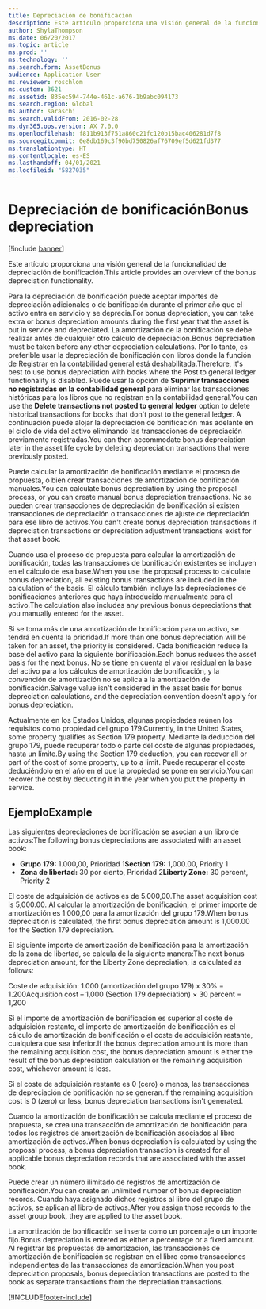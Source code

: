 ```yaml
---
title: Depreciación de bonificación
description: Este artículo proporciona una visión general de la funcionalidad de depreciación de bonificación.
author: ShylaThompson
ms.date: 06/20/2017
ms.topic: article
ms.prod: ''
ms.technology: ''
ms.search.form: AssetBonus
audience: Application User
ms.reviewer: roschlom
ms.custom: 3621
ms.assetid: 835ec594-744e-461c-a676-1b9abc094173
ms.search.region: Global
ms.author: saraschi
ms.search.validFrom: 2016-02-28
ms.dyn365.ops.version: AX 7.0.0
ms.openlocfilehash: f811b913f751a860c21fc120b15bac406281d7f8
ms.sourcegitcommit: 0e8db169c3f90bd750826af76709ef5d621fd377
ms.translationtype: HT
ms.contentlocale: es-ES
ms.lasthandoff: 04/01/2021
ms.locfileid: "5827035"
---
```

# <a name="bonus-depreciation"></a><span data-ttu-id="3a51e-103">Depreciación de bonificación</span><span class="sxs-lookup"><span data-stu-id="3a51e-103">Bonus depreciation</span></span>

[!include [banner](../includes/banner.md)]

<span data-ttu-id="3a51e-104">Este artículo proporciona una visión general de la funcionalidad de depreciación de bonificación.</span><span class="sxs-lookup"><span data-stu-id="3a51e-104">This article provides an overview of the bonus depreciation functionality.</span></span>

<span data-ttu-id="3a51e-105">Para la depreciación de bonificación puede aceptar importes de depreciación adicionales o de bonificación durante el primer año que el activo entra en servicio y se deprecia.</span><span class="sxs-lookup"><span data-stu-id="3a51e-105">For bonus depreciation, you can take extra or bonus depreciation amounts during the first year that the asset is put in service and depreciated.</span></span> <span data-ttu-id="3a51e-106">La amortización de la bonificación se debe realizar antes de cualquier otro cálculo de depreciación.</span><span class="sxs-lookup"><span data-stu-id="3a51e-106">Bonus depreciation must be taken before any other depreciation calculations.</span></span> <span data-ttu-id="3a51e-107">Por lo tanto, es preferible usar la depreciación de bonificación con libros donde la función de Registrar en la contabilidad general está deshabilitada.</span><span class="sxs-lookup"><span data-stu-id="3a51e-107">Therefore, it's best to use bonus depreciation with books where the Post to general ledger functionality is disabled.</span></span> <span data-ttu-id="3a51e-108">Puede usar la opción de **Suprimir transacciones no registradas en la contabilidad general** para eliminar las transacciones históricas para los libros que no registran en la contabilidad general.</span><span class="sxs-lookup"><span data-stu-id="3a51e-108">You can use the **Delete transactions not posted to general ledger** option to delete historical transactions for books that don't post to the general ledger.</span></span> <span data-ttu-id="3a51e-109">A continuación puede alojar la depreciación de bonificación más adelante en el ciclo de vida del activo eliminando las transacciones de depreciación previamente registradas.</span><span class="sxs-lookup"><span data-stu-id="3a51e-109">You can then accommodate bonus depreciation later in the asset life cycle by deleting depreciation transactions that were previously posted.</span></span> 

<span data-ttu-id="3a51e-110">Puede calcular la amortización de bonificación mediante el proceso de propuesta, o bien crear transacciones de amortización de bonificación manuales.</span><span class="sxs-lookup"><span data-stu-id="3a51e-110">You can calculate bonus depreciation by using the proposal process, or you can create manual bonus depreciation transactions.</span></span> <span data-ttu-id="3a51e-111">No se pueden crear transacciones de depreciación de bonificación si existen transacciones de depreciación o transacciones de ajuste de depreciación para ese libro de activos.</span><span class="sxs-lookup"><span data-stu-id="3a51e-111">You can't create bonus depreciation transactions if depreciation transactions or depreciation adjustment transactions exist for that asset book.</span></span>

<span data-ttu-id="3a51e-112">Cuando usa el proceso de propuesta para calcular la amortización de bonificación, todas las transacciones de bonificación existentes se incluyen en el cálculo de esa base.</span><span class="sxs-lookup"><span data-stu-id="3a51e-112">When you use the proposal process to calculate bonus depreciation, all existing bonus transactions are included in the calculation of the basis.</span></span> <span data-ttu-id="3a51e-113">El cálculo también incluye las depreciaciones de bonificaciones anteriores que haya introducido manualmente para el activo.</span><span class="sxs-lookup"><span data-stu-id="3a51e-113">The calculation also includes any previous bonus depreciations that you manually entered for the asset.</span></span> 

<span data-ttu-id="3a51e-114">Si se toma más de una amortización de bonificación para un activo, se tendrá en cuenta la prioridad.</span><span class="sxs-lookup"><span data-stu-id="3a51e-114">If more than one bonus depreciation will be taken for an asset, the priority is considered.</span></span> <span data-ttu-id="3a51e-115">Cada bonificación reduce la base del activo para la siguiente bonificación.</span><span class="sxs-lookup"><span data-stu-id="3a51e-115">Each bonus reduces the asset basis for the next bonus.</span></span> <span data-ttu-id="3a51e-116">No se tiene en cuenta el valor residual en la base del activo para los cálculos de amortización de bonificación, y la convención de amortización no se aplica a la amortización de bonificación.</span><span class="sxs-lookup"><span data-stu-id="3a51e-116">Salvage value isn't considered in the asset basis for bonus depreciation calculations, and the depreciation convention doesn't apply for bonus depreciation.</span></span> 

<span data-ttu-id="3a51e-117">Actualmente en los Estados Unidos, algunas propiedades reúnen los requisitos como propiedad del grupo 179.</span><span class="sxs-lookup"><span data-stu-id="3a51e-117">Currently, in the United States, some property qualifies as Section 179 property.</span></span> <span data-ttu-id="3a51e-118">Mediante la deducción del grupo 179, puede recuperar todo o parte del coste de algunas propiedades, hasta un límite.</span><span class="sxs-lookup"><span data-stu-id="3a51e-118">By using the Section 179 deduction, you can recover all or part of the cost of some property, up to a limit.</span></span> <span data-ttu-id="3a51e-119">Puede recuperar el coste deduciéndolo en el año en el que la propiedad se pone en servicio.</span><span class="sxs-lookup"><span data-stu-id="3a51e-119">You can recover the cost by deducting it in the year when you put the property in service.</span></span>

## <a name="example"></a><span data-ttu-id="3a51e-120">Ejemplo</span><span class="sxs-lookup"><span data-stu-id="3a51e-120">Example</span></span>
<span data-ttu-id="3a51e-121">Las siguientes depreciaciones de bonificación se asocian a un libro de activos:</span><span class="sxs-lookup"><span data-stu-id="3a51e-121">The following bonus depreciations are associated with an asset book:</span></span>

-   <span data-ttu-id="3a51e-122">**Grupo 179:** 1.000,00, Prioridad 1</span><span class="sxs-lookup"><span data-stu-id="3a51e-122">**Section 179:** 1,000.00, Priority 1</span></span>
-   <span data-ttu-id="3a51e-123">**Zona de libertad:** 30 por ciento, Prioridad 2</span><span class="sxs-lookup"><span data-stu-id="3a51e-123">**Liberty Zone:** 30 percent, Priority 2</span></span>

<span data-ttu-id="3a51e-124">El coste de adquisición de activos es de 5.000,00.</span><span class="sxs-lookup"><span data-stu-id="3a51e-124">The asset acquisition cost is 5,000.00.</span></span> <span data-ttu-id="3a51e-125">Al calcular la amortización de bonificación, el primer importe de amortización es 1.000,00 para la amortización del grupo 179.</span><span class="sxs-lookup"><span data-stu-id="3a51e-125">When bonus depreciation is calculated, the first bonus depreciation amount is 1,000.00 for the Section 179 depreciation.</span></span> 

<span data-ttu-id="3a51e-126">El siguiente importe de amortización de bonificación para la amortización de la zona de libertad, se calcula de la siguiente manera:</span><span class="sxs-lookup"><span data-stu-id="3a51e-126">The next bonus depreciation amount, for the Liberty Zone depreciation, is calculated as follows:</span></span> 

<span data-ttu-id="3a51e-127">Coste de adquisición: 1.000 (amortización del grupo 179) x 30% = 1.200</span><span class="sxs-lookup"><span data-stu-id="3a51e-127">Acquisition cost – 1,000 (Section 179 depreciation) × 30 percent = 1,200</span></span> 

<span data-ttu-id="3a51e-128">Si el importe de amortización de bonificación es superior al coste de adquisición restante, el importe de amortización de bonificación es el cálculo de amortización de bonificación o el coste de adquisición restante, cualquiera que sea inferior.</span><span class="sxs-lookup"><span data-stu-id="3a51e-128">If the bonus depreciation amount is more than the remaining acquisition cost, the bonus depreciation amount is either the result of the bonus depreciation calculation or the remaining acquisition cost, whichever amount is less.</span></span> 

<span data-ttu-id="3a51e-129">Si el coste de adquisición restante es 0 (cero) o menos, las transacciones de depreciación de bonificación no se generan.</span><span class="sxs-lookup"><span data-stu-id="3a51e-129">If the remaining acquisition cost is 0 (zero) or less, bonus depreciation transactions isn't generated.</span></span> 

<span data-ttu-id="3a51e-130">Cuando la amortización de bonificación se calcula mediante el proceso de propuesta, se crea una transacción de amortización de bonificación para todos los registros de amortización de bonificación asociados al libro amortización de activos.</span><span class="sxs-lookup"><span data-stu-id="3a51e-130">When bonus depreciation is calculated by using the proposal process, a bonus depreciation transaction is created for all applicable bonus depreciation records that are associated with the asset book.</span></span> 

<span data-ttu-id="3a51e-131">Puede crear un número ilimitado de registros de amortización de bonificación.</span><span class="sxs-lookup"><span data-stu-id="3a51e-131">You can create an unlimited number of bonus depreciation records.</span></span> <span data-ttu-id="3a51e-132">Cuando haya asignado dichos registros al libro del grupo de activos, se aplican al libro de activos.</span><span class="sxs-lookup"><span data-stu-id="3a51e-132">After you assign those records to the asset group book, they are applied to the asset book.</span></span> 

<span data-ttu-id="3a51e-133">La amortización de bonificación se inserta como un porcentaje o un importe fijo.</span><span class="sxs-lookup"><span data-stu-id="3a51e-133">Bonus depreciation is entered as either a percentage or a fixed amount.</span></span> <span data-ttu-id="3a51e-134">Al registrar las propuestas de amortización, las transacciones de amortización de bonificación se registran en el libro como transacciones independientes de las transacciones de amortización.</span><span class="sxs-lookup"><span data-stu-id="3a51e-134">When you post depreciation proposals, bonus depreciation transactions are posted to the book as separate transactions from the depreciation transactions.</span></span>





[!INCLUDE[footer-include](../../includes/footer-banner.md)]